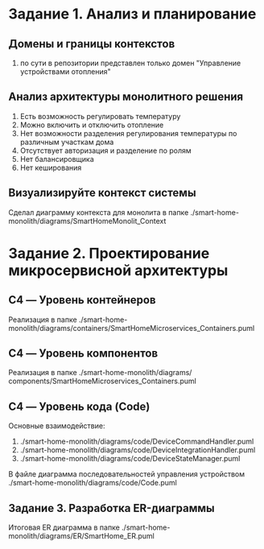 # Задание 1. Анализ и планирование

## Домены и границы контекстов
1. по сути в репозитории представлен только домен "Управление устройствами отопления"

## Анализ архитектуры монолитного решения
1. Есть возможность регулировать температуру
2. Можно включить и отключить отопление
3. Нет возможности разделения регулирования температуры по различным участкам дома
4. Отсутствует авторизация и разделение по ролям
5. Нет балансировщика
6. Нет кеширования


## Визуализируйте контекст системы
Сделал диаграмму контекста для монолита в папке ./smart-home-monolith/diagrams/SmartHomeMonolit_Context

# Задание 2. Проектирование микросервисной архитектуры

## C4 — Уровень контейнеров
Реализация в папке ./smart-home-monolith/diagrams/containers/SmartHomeMicroservices_Containers.puml

## C4 — Уровень компонентов
Реализация в папке ./smart-home-monolith/diagrams/сomponents/SmartHomeMicroservices_Containers.puml

## C4 — Уровень кода (Code)
Основные взаимодействие:
1. ./smart-home-monolith/diagrams/code/DeviceCommandHandler.puml
2. ./smart-home-monolith/diagrams/code/DeviceIntegrationHandler.puml
3. ./smart-home-monolith/diagrams/code/DeviceStateManager.puml

В файле диаграмма последовательностей управления устройством ./smart-home-monolith/diagrams/code/Code.puml

## Задание 3. Разработка ER-диаграммы

Итоговая ER диаграмма в папке ./smart-home-monolith/diagrams/ER/SmartHome_ER.puml

